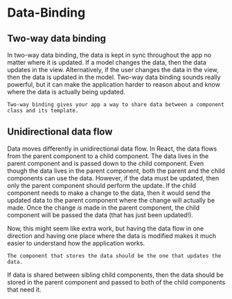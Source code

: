 # Data-Binding

## Two-way data binding

In two-way data binding, the data is kept in sync throughout the app no matter where it is updated. If a model changes the data, then the data updates in the view. Alternatively, if the user changes the data in the view, then the data is updated in the model. Two-way data binding sounds really powerful, but it can make the application harder to reason about and know where the data is actually being updated.

    Two-way binding gives your app a way to share data between a component class and its template.

## Unidirectional data flow

Data moves differently in unidirectional data flow. In React, the data flows from the parent component to a child component. The data lives in the parent component and is passed down to the child component. Even though the data lives in the parent component, both the parent and the child components can use the data. However, if the data must be updated, then only the parent component should perform the update. If the child component needs to make a change to the data, then it would send the updated data to the parent component where the change will actually be made. Once the change _is_ made in the parent component, the child component will be passed the data (that has just been updated!).

Now, this might seem like extra work, but having the data flow in one direction and having one place where the data is modified makes it much easier to understand how the application works.

    The component that stores the data should be the one that updates the data.

If data is shared between sibling child components, then the data should be stored in the parent component and passed to both of the child components that need it.
